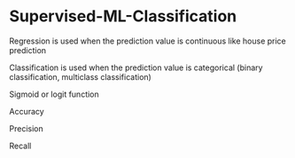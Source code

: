# Supervised-ML-Classification

Regression is used when the prediction value is continuous like house price prediction

Classification is used when the prediction value is categorical (binary classification, multiclass classification)

Sigmoid or logit function

Accuracy

Precision

Recall

